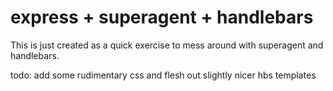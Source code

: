 # express + superagent + handlebars
This is just created as a quick exercise to mess around with superagent and handlebars.

todo: add some rudimentary css and flesh out slightly nicer hbs templates
